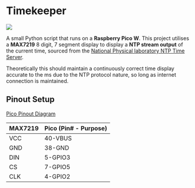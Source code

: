 # Timekeeper

![](https://f.subo.dev/i/time.gif)

A small Python script that runs on a **Raspberry Pico W**. This project utilises a **MAX7219** 8 digit, 7 segment display to display a **NTP stream output** of the current time, sourced from the [National Physical laboratory NTP Time Server](https://www.npl.co.uk/getattachment/products-and-services/Timing-services/Internet-Time-from-NPL/its_user_guide.pdf?lang=en-GB).

Theoretically this should maintain a continuously correct time display accurate to the ms due to the NTP protocol nature, so long as internet connection is maintained.

## Pinout Setup

[Pico Pinout Diagram](https://picow.pinout.xyz/)

MAX7219 | Pico (Pin# - Purpose)
-|-
VCC | 40-VBUS
GND | 38-GND
DIN | 5-GPIO3
CS | 7-GPIO5
CLK | 4-GPIO2
